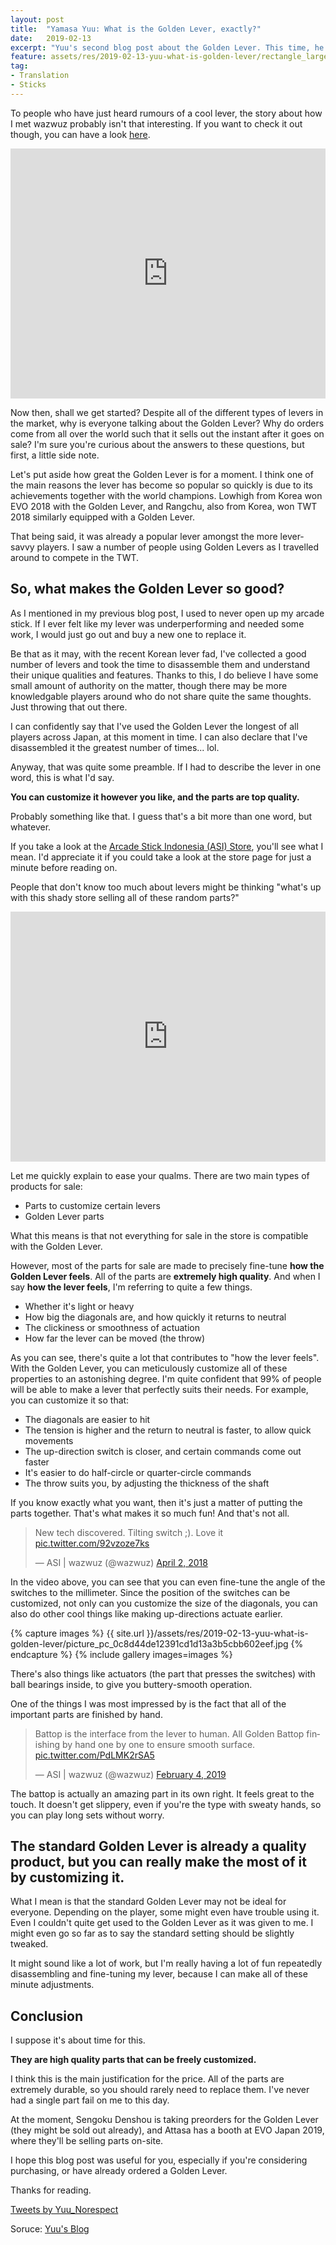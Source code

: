 ```yaml
---
layout: post
title:  "Yamasa Yuu: What is the Golden Lever, exactly?"
date:   2019-02-13
excerpt: "Yuu's second blog post about the Golden Lever. This time, he goes into detail about the specifics."
feature: assets/res/2019-02-13-yuu-what-is-golden-lever/rectangle_large_type_2_07c43a21ce9def47df5c4600f4c5ed20.jpeg
tag:
- Translation
- Sticks
---
```


To people who have just heard rumours of a cool lever, the story about how I met wazwuz probably isn't that interesting. If you want to check it out though, you can have a look [here](https://blankaex.github.io/blog/yuu-meets-golden-lever/).

<iframe frameborder="no" border="0" width="100%" height="400px" src="https://blankaex.github.io/blog/yuu-meets-golden-lever/"></iframe>

Now then, shall we get started? Despite all of the different types of levers in the market, why is everyone talking about the Golden Lever? Why do orders come from all over the world such that it sells out the instant after it goes on sale? I'm sure you're curious about the answers to these questions, but first, a little side note.

Let's put aside how great the Golden Lever is for a moment. I think one of the main reasons the lever has become so popular so quickly is due to its achievements together with the world champions. Lowhigh from Korea won EVO 2018 with the Golden Lever, and Rangchu, also from Korea, won TWT 2018 similarly equipped with a Golden Lever.

That being said, it was already a popular lever amongst the more lever-savvy players. I saw a number of people using Golden Levers as I travelled around to compete in the TWT.

## So, what makes the Golden Lever so good?

As I mentioned in my previous blog post, I used to never open up my arcade stick. If I ever felt like my lever was underperforming and needed some work, I would just go out and buy a new one to replace it.

Be that as it may, with the recent Korean lever fad, I've collected a good number of levers and took the time to disassemble them and understand their unique qualities and features. Thanks to this, I do believe I have some small amount of authority on the matter, though there may be more knowledgable players around who do not share quite the same thoughts. Just throwing that out there.

I can confidently say that I've used the Golden Lever the longest of all players across Japan, at this moment in time. I can also declare that I've disassembled it the greatest number of times... lol.

Anyway, that was quite some preamble. If I had to describe the lever in one word, this is what I'd say.

**You can customize it however you like, and the parts are top quality.**

Probably something like that. I guess that's a bit more than one word, but whatever.

If you take a look at the [Arcade Stick Indonesia (ASI) Store](https://arcadestick-indonesia.com/shop/), you'll see what I mean. I'd appreciate it if you could take a look at the store page for just a minute before reading on.

People that don't know too much about levers might be thinking "what's up with this shady store selling all of these random parts?"

<iframe frameborder="no" border="0" width="100%" height="400" src="https://arcadestick-indonesia.com/shop/"></iframe>

Let me quickly explain to ease your qualms. There are two main types of products for sale:

* Parts to customize certain levers
* Golden Lever parts

What this means is that not everything for sale in the store is compatible with the Golden Lever.

However, most of the parts for sale are made to precisely fine-tune **how the Golden Lever feels**. All of the parts are **extremely high quality**. And when I say **how the lever feels**, I'm referring to quite a few things.

* Whether it's light or heavy
* How big the diagonals are, and how quickly it returns to neutral
* The clickiness or smoothness of actuation
* How far the lever can be moved (the throw)

As you can see, there's quite a lot that contributes to "how the lever feels". With the Golden Lever, you can meticulously customize all of these properties to an astonishing degree. I'm quite confident that 99% of people will be able to make a lever that perfectly suits their needs. For example, you can customize it so that:

* The diagonals are easier to hit
* The tension is higher and the return to neutral is faster, to allow quick movements
* The up-direction switch is closer, and certain commands come out faster 
* It's easier to do half-circle or quarter-circle commands
* The throw suits you, by adjusting the thickness of the shaft

If you know exactly what you want, then it's just a matter of putting the parts together. That's what makes it so much fun! And that's not all.

<blockquote class="twitter-tweet tw-align-center"><p lang="en" dir="ltr">New tech discovered. Tilting switch ;). Love it <a href="https://t.co/92vzoze7ks">pic.twitter.com/92vzoze7ks</a></p>&mdash; ASI | wazwuz (@wazwuz) <a href="https://twitter.com/wazwuz/status/980791982355226624?ref_src=twsrc%5Etfw">April 2, 2018</a></blockquote>

In the video above, you can see that you can even fine-tune the angle of the switches to the millimeter. Since the position of the switches can be customized, not only can you customize the size of the diagonals, you can also do other cool things like making up-directions actuate earlier.

{% capture images %}
    {{ site.url }}/assets/res/2019-02-13-yuu-what-is-golden-lever/picture_pc_0c8d44de12391cd1d13a3b5cbb602eef.jpg
{% endcapture %}
{% include gallery images=images %}

There's also things like actuators (the part that presses the switches) with ball bearings inside, to give you buttery-smooth operation.

One of the things I was most impressed by is the fact that all of the important parts are finished by hand.

<blockquote class="twitter-tweet tw-align-center"><p lang="en" dir="ltr">Battop is the interface from the lever to human. All Golden Battop finishing by hand one by one to ensure smooth surface. <a href="https://t.co/PdLMK2rSA5">pic.twitter.com/PdLMK2rSA5</a></p>&mdash; ASI | wazwuz (@wazwuz) <a href="https://twitter.com/wazwuz/status/1092272233257390080?ref_src=twsrc%5Etfw">February 4, 2019</a></blockquote>

The battop is actually an amazing part in its own right. It feels great to the touch. It doesn't get slippery, even if you're the type with sweaty hands, so you can play long sets without worry.

## The standard Golden Lever is already a quality product, but you can really make the most of it by customizing it.

What I mean is that the standard Golden Lever may not be ideal for everyone. Depending on the player, some might even have trouble using it. Even I couldn't quite get used to the Golden Lever as it was given to me. I might even go so far as to say the standard setting should be slightly tweaked.

It might sound like a lot of work, but I'm really having a lot of fun repeatedly disassembling and fine-tuning my lever, because I can make all of these minute adjustments.

## Conclusion

I suppose it's about time for this.

**They are high quality parts that can be freely customized.**

I think this is the main justification for the price. All of the parts are extremely durable, so you should rarely need to replace them. I've never had a single part fail on me to this day.

At the moment, Sengoku Denshou is taking preorders for the Golden Lever (they might be sold out already), and Attasa has a booth at EVO Japan 2019, where they'll be selling parts on-site.

I hope this blog post was useful for you, especially if you're considering purchasing, or have already ordered a Golden Lever.

Thanks for reading.

<a class="twitter-timeline" data-height="400" href="https://twitter.com/Yuu_Norespect?ref_src=twsrc%5Etfw">Tweets by Yuu_Norespect</a>

Soruce: [Yuu's Blog](https://note.mu/yamasa_yuu/n/nace351e9fbf8)

<script async src="https://platform.twitter.com/widgets.js" charset="utf-8"></script>
